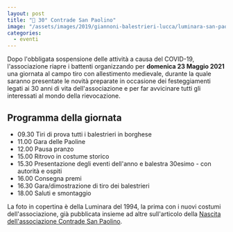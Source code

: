 ```yaml
---
layout: post
title: "🎂 30° Contrade San Paolino"
image: "/assets/images/2019/giannoni-balestrieri-lucca/luminara-san-paolino-lucca1994.jpg"
categories:
  - eventi
---
```


Dopo l'obbligata sospensione delle attività a causa del COVID-19, l'associazione
riapre i battenti organizzando per **domenica 23 Maggio 2021** una giornata al
campo tiro con allestimento medievale, durante la quale saranno presentate le
novità preparate in occasione dei festeggiamenti legati ai 30 anni di vita
dell'associazione e per far avvicinare tutti gli interessati al mondo della
rievocazione.

<!-- more -->

## Programma della giornata

* 09.30 Tiri di prova tutti i balestrieri in borghese
* 11.00 Gara delle Paoline
* 12.00 Pausa pranzo
* 15.00 Ritrovo in costume storico
* 15.30 Presentazione degli eventi dell'anno e balestra 30esimo - con autorità e
  ospiti
* 16.00 Consegna premi
* 16.30 Gara/dimostrazione di tiro dei balestrieri
* 18.00 Saluti e smontaggio

La foto in copertina è della Luminara del 1994, la prima con i nuovi costumi
dell'associazione, già pubblicata insieme ad altre sull'articolo della [Nascita
dell'associazione Contrade San
Paolino](/2019/nascita-associazione-contrade-san-paolino).

